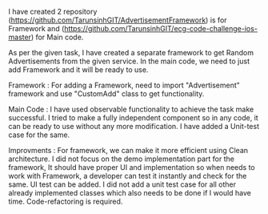 I have created 2 repository (https://github.com/TarunsinhGIT/AdvertisementFramework) is for Framework and (https://github.com/TarunsinhGIT/ecg-code-challenge-ios-master) for Main code.

As per the given task, I have created a separate framework to get Random Advertisements from the given service. In the main code, we need to just add Framework and it will be ready to use. 

Framework : For adding a Framework, need to import "Advertisement" framework and use "CustomAdd" class to get functionality. 

Main Code : I have used observable functionality to achieve the task make successful. I tried to make a fully independent component so in any code, it can be ready to use without any more modification. I have added a Unit-test case for the same.

Improvments : For framework, we can make it more efficient using Clean architecture. I did not focus on the demo implementation part for the framework, It should have proper UI and implementation so when needs to work with Framework, a developer can test it instantly and check for the same. UI test can be added. I did not add a unit test case for all other already implemented classes which also needs to be done if I would have time. Code-refactoring is required.

